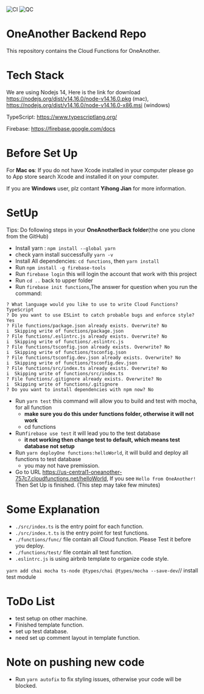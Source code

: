 ![CI](https://github.com/ConsCount/OneAnotherBack/actions/workflows/node.js.yml/badge.svg)
![QC](https://github.com/ConsCount/OneAnotherBack/actions/workflows/qc.yml/badge.svg)


# OneAnother Backend Repo

This repository contains the Cloud Functions for OneAnother.

# Tech Stack
We are using Nodejs 14, Here is the link for download https://nodejs.org/dist/v14.16.0/node-v14.16.0.pkg (mac), https://nodejs.org/dist/v14.16.0/node-v14.16.0-x86.msi (windows) 

TypeScript: https://www.typescriptlang.org/

Firebase: https://firebase.google.com/docs


# Before Set Up
For **Mac os**: If you do not have Xcode installed in your computer please go to App store search Xcode and installed it on your computer.

If you are **Windows** user, plz contant **Yihong Jian** for more information.

# SetUp
Tips: Do following steps in your **OneAnotherBack folder**(the one you clone from the GitHub)

- Install yarn : `npm install --global yarn `
- check yarn install successfully `yarn -v`
- Install All dependencies: `cd functions`, then `yarn install`
- Run `npm install -g firebase-tools`
- Run `firebase login` this will login the account that work with this project
- Run `cd ..` back to upper folder
- Run `firebase init functions`,The answer for question when you run the command:
```
? What language would you like to use to write Cloud Functions? TypeScript
? Do you want to use ESLint to catch probable bugs and enforce style? Yes
? File functions/package.json already exists. Overwrite? No
i  Skipping write of functions/package.json
? File functions/.eslintrc.js already exists. Overwrite? No
i  Skipping write of functions/.eslintrc.js
? File functions/tsconfig.json already exists. Overwrite? No
i  Skipping write of functions/tsconfig.json
? File functions/tsconfig.dev.json already exists. Overwrite? No
i  Skipping write of functions/tsconfig.dev.json
? File functions/src/index.ts already exists. Overwrite? No
i  Skipping write of functions/src/index.ts
? File functions/.gitignore already exists. Overwrite? No
i  Skipping write of functions/.gitignore
? Do you want to install dependencies with npm now? No
```

- Run `yarn test` this command will allow you to build and test with mocha, for all function 
  - **make sure you do this under functions folder, otherwise it will not work**
  - cd functions
- Run`firebase use test` it will lead you to the test database
  - **it not working then change test to default, which means test database not setup** 
- Run `yarn deployOne functions:helloWorld`, it will build and deploy all functions to test database
  - you may not have premission.
- Go to URL https://us-central1-oneanother-757c7.cloudfunctions.net/helloWorld, If you see `Hello from OneAnother!` Then Set Up is finished. (This step may take few minutes)

# Some Explanation
- `./src/index.ts` is the entry point for each function.
- `./src/index.t.ts` is the entry point for test functions.
- `./functions/func/` file contain all Cloud function. Please Test it before you deploy.
- `./functions/test/` file contain all test function.
- `.eslintrc.js` is using airbnb template to organize code style.

`yarn add chai mocha ts-node @types/chai @types/mocha --save-dev`// install test module

# ToDo List
- test setup on other machine.
- Finished template function.
- set up test database.
- need set up comment layout in template function.

# Note on pushing new code
- Run ```yarn autofix``` to fix styling issues, otherwise your code will be blocked.